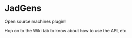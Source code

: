 # JadGens
Open source machines plugin!<p>
Hop on to the Wiki tab to know about how to use the API, etc.
